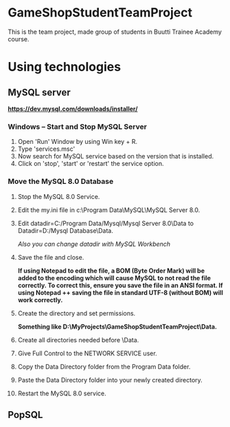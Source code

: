 # GameShopStudentTeamProject
This is the team project, made group of students in Buutti Trainee Academy course.

# Using technologies

## MySQL server

**https://dev.mysql.com/downloads/installer/**

### Windows – Start and Stop MySQL Server

1.  Open 'Run' Window by using Win key + R.
2.  Type 'services.msc'
3.  Now search for MySQL service based on the version that is installed.
4.  Click on 'stop', 'start' or 'restart' the service option.

### Move the MySQL 8.0 Database

1.  Stop the MySQL 8.0 Service.
2.  Edit the my.ini file in c:\Program Data\MySQL\MySQL Server 8.0.
3.  Edit datadir=C:/Program Data/Mysql/Mysql Server 8.0\Data to Datadir=D:/Mysql Database\Data.

    *Also you can change datadir with MySQL Workbench*
    
5.  Save the file and close.

    **If using Notepad to edit the file, a BOM (Byte Order Mark) will be added to the encoding which will cause MySQL to not read the file correctly. To correct this, ensure you save the file in an ANSI format. If using Notepad ++ saving the file in standard UTF-8 (without BOM)  will work correctly.**
    
5.  Create the directory and set permissions.

    **Something like D:\MyProjects\GameShopStudentTeamProject\Data.**
    
6.  Create all directories needed before \Data.
7.  Give Full Control to the NETWORK SERVICE user.
8.  Copy the Data Directory folder from the Program Data folder.
9.  Paste the Data Directory folder into your newly created directory.
10. Restart the MySQL 8.0 service.

## PopSQL

